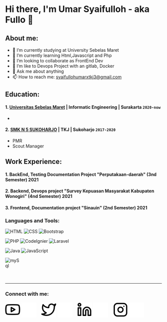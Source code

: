 # Hi there, I'm Umar Syaifulloh - aka Fullo 👋

## About me:

- 🔭 I’m currently studying at University Sebelas Maret
- 🌱 I’m currently learning Html,Javascript and Php
- 👯 I’m looking to collaborate as FrontEnd Dev
- 🤔 I’m like to Devops Project with an gitlab, Docker
- 💬 Ask me about anything
- 📫 How to reach me: syaifullohumarxtkj3@gmail.com

## Education:

#### 1. [Universitas Sebelas Maret](https://www.uns.ac.id) | Informatic Engineering | Surakarta `2020-now`

- 

#### 2. [SMK N 5 SUKOHARJO](https://smkn5sukoharjo.sch.id/) | TKJ | Sukoharjo `2017-2020`

- PMR
- Scout Manager

## Work Experience:

#### 1. BackEnd, Testing Documentation Project "Perputakaan-daerah" (3nd Semester) 2021

#### 2. Backend, Devops project "Survey Kepuasan Masyarakat Kabupaten Wonogiri" (4nd Semester) 2021

#### 3. Frontend, Documentation project "Sinauin" (2nd Semester) 2021

### Languages and Tools:

![HTML](https://img.shields.io/badge/html5%20-%23E34F26.svg?&style=for-the-badge&logo=html5&logoColor=white) ![CSS](https://img.shields.io/badge/css3%20-%231572B6.svg?&style=for-the-badge&logo=css3&logoColor=white) ![Bootstrap](https://img.shields.io/badge/bootstrap%20-%23563D7C.svg?&style=for-the-badge&logo=bootstrap&logoColor=white) 

![PHP](https://img.shields.io/badge/php-%23777BB4.svg?&style=for-the-badge&logo=php&logoColor=white) ![CodeIgnier](https://img.shields.io/badge/-CodeIgniter-black?style=for-the-badge&logo=codeigniter) ![Laravel](https://img.shields.io/badge/laravel%20-%23FF2D20.svg?&style=for-the-badge&logo=laravel&logoColor=white)

![Java](https://img.shields.io/badge/java-%23ED8B00.svg?&style=for-the-badge&logo=java&logoColor=white) ![JavaScript](https://img.shields.io/badge/javascript%20-%23323330.svg?&style=for-the-badge&logo=javascript&logoColor=%23F7DF1E)

<img align="left" alt="mySql" width="50px" src="https://www.mysql.com/common/logos/logo-mysql-170x115.png" style="padding-right:10px;" />
<br><br>

<br />
<br />

---

### Connect with me:

[![website](./img/youtube-light.svg)](https://www.youtube.com/channel/UC22xix7qvwpYWnSQ5QEYtAQ#gh-light-mode-only)
[![website](./img/youtube-dark.svg)](https://www.youtube.com/channel/UC22xix7qvwpYWnSQ5QEYtAQ#gh-dark-mode-only)
&nbsp;&nbsp;
[![website](./img/twitter-light.svg)](https://twitter.com/vincentwwidyan#gh-light-mode-only)
[![website](./img/twitter-dark.svg)](https://twitter.com/vincentwwidyan#gh-dark-mode-only)
&nbsp;&nbsp;
[![website](./img/linkedin-light.svg)](https://www.linkedin.com/in/vincentwidyan#gh-light-mode-only)
[![website](./img/linkedin-dark.svg)](https://www.linkedin.com/in/vincentwidyan#gh-dark-mode-only)
&nbsp;&nbsp;
[![website](./img/instagram-light.svg)](https://instagram.com/vincentwwidyan#gh-light-mode-only)
[![website](./img/instagram-dark.svg)](https://instagram.com/vincentwwidyan#gh-dark-mode-only)

[webdev]: https://github.com/vincentwidyan/vincentwidyan
